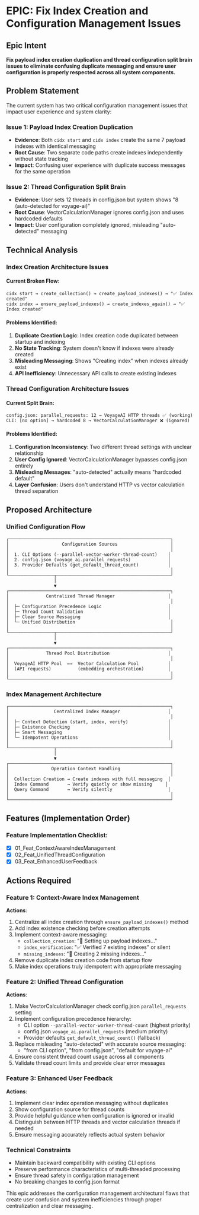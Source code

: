# EPIC: Fix Index Creation and Configuration Management Issues

## Epic Intent

**Fix payload index creation duplication and thread configuration split brain issues to eliminate confusing duplicate messaging and ensure user configuration is properly respected across all system components.**

## Problem Statement

The current system has two critical configuration management issues that impact user experience and system clarity:

### **Issue 1: Payload Index Creation Duplication**
- **Evidence**: Both `cidx start` and `cidx index` create the same 7 payload indexes with identical messaging
- **Root Cause**: Two separate code paths create indexes independently without state tracking
- **Impact**: Confusing user experience with duplicate success messages for the same operation

### **Issue 2: Thread Configuration Split Brain**  
- **Evidence**: User sets 12 threads in config.json but system shows "8 (auto-detected for voyage-ai)"
- **Root Cause**: VectorCalculationManager ignores config.json and uses hardcoded defaults
- **Impact**: User configuration completely ignored, misleading "auto-detected" messaging

## Technical Analysis

### **Index Creation Architecture Issues**

#### **Current Broken Flow**:
```
cidx start → create_collection() → create_payload_indexes() → "✅ Index created"
cidx index → ensure_payload_indexes() → create_indexes_again() → "✅ Index created"
```

#### **Problems Identified**:
1. **Duplicate Creation Logic**: Index creation code duplicated between startup and indexing
2. **No State Tracking**: System doesn't know if indexes were already created
3. **Misleading Messaging**: Shows "Creating index" when indexes already exist
4. **API Inefficiency**: Unnecessary API calls to create existing indexes

### **Thread Configuration Architecture Issues**

#### **Current Split Brain**:
```
config.json: parallel_requests: 12 → VoyageAI HTTP threads ✅ (working)
CLI: [no option] → hardcoded 8 → VectorCalculationManager ❌ (ignored)
```

#### **Problems Identified**:
1. **Configuration Inconsistency**: Two different thread settings with unclear relationship
2. **User Config Ignored**: VectorCalculationManager bypasses config.json entirely
3. **Misleading Messages**: "auto-detected" actually means "hardcoded default"
4. **Layer Confusion**: Users don't understand HTTP vs vector calculation thread separation

## Proposed Architecture

### **Unified Configuration Flow**

```
┌─────────────────────────────────────────────────────────────┐
│                    Configuration Sources                    │
│                                                             │
│  1. CLI Options (--parallel-vector-worker-thread-count)    │
│  2. config.json (voyage_ai.parallel_requests)              │
│  3. Provider Defaults (get_default_thread_count)           │
│                                                             │
└─────────────────┬───────────────────────────────────────────┘
                  │
                  ▼
┌─────────────────────────────────────────────────────────────┐
│              Centralized Thread Manager                    │
│                                                             │
│  ├─ Configuration Precedence Logic                         │
│  ├─ Thread Count Validation                                │
│  ├─ Clear Source Messaging                                 │
│  └─ Unified Distribution                                    │
│                                                             │
└─────────────────┬───────────────────────────────────────────┘
                  │
                  ▼
┌─────────────────────────────────────────────────────────────┐
│              Thread Pool Distribution                      │
│                                                             │
│  VoyageAI HTTP Pool  ←→  Vector Calculation Pool           │
│  (API requests)          (embedding orchestration)         │
│                                                             │
└─────────────────────────────────────────────────────────────┘
```

### **Index Management Architecture**

```
┌─────────────────────────────────────────────────────────────┐
│                 Centralized Index Manager                  │
│                                                             │
│  ├─ Context Detection (start, index, verify)               │
│  ├─ Existence Checking                                     │
│  ├─ Smart Messaging                                        │
│  └─ Idempotent Operations                                  │
│                                                             │
└─────────────────┬───────────────────────────────────────────┘
                  │
                  ▼
┌─────────────────────────────────────────────────────────────┐
│                Operation Context Handling                   │
│                                                             │
│  Collection Creation → Create indexes with full messaging  │
│  Index Command       → Verify quietly or show missing     │
│  Query Command       → Verify silently                     │
│                                                             │
└─────────────────────────────────────────────────────────────┘
```

## Features (Implementation Order)

### Feature Implementation Checklist:
- [x] 01_Feat_ContextAwareIndexManagement
- [x] 02_Feat_UnifiedThreadConfiguration  
- [x] 03_Feat_EnhancedUserFeedback

## Actions Required

### **Feature 1: Context-Aware Index Management**
**Actions**:
1. Centralize all index creation through `ensure_payload_indexes()` method
2. Add index existence checking before creation attempts
3. Implement context-aware messaging:
   - `collection_creation`: "🔧 Setting up payload indexes..."
   - `index_verification`: "✅ Verified 7 existing indexes" or silent
   - `missing_indexes`: "🔧 Creating 2 missing indexes..."
4. Remove duplicate index creation code from startup flow
5. Make index operations truly idempotent with appropriate messaging

### **Feature 2: Unified Thread Configuration**
**Actions**:
1. Make VectorCalculationManager check config.json `parallel_requests` setting
2. Implement configuration precedence hierarchy:
   - CLI option `--parallel-vector-worker-thread-count` (highest priority)
   - config.json `voyage_ai.parallel_requests` (medium priority)  
   - Provider defaults `get_default_thread_count()` (fallback)
3. Replace misleading "auto-detected" with accurate source messaging:
   - "from CLI option", "from config.json", "default for voyage-ai"
4. Ensure consistent thread count usage across all components
5. Validate thread count limits and provide clear error messages

### **Feature 3: Enhanced User Feedback**  
**Actions**:
1. Implement clear index operation messaging without duplicates
2. Show configuration source for thread counts
3. Provide helpful guidance when configuration is ignored or invalid
4. Distinguish between HTTP threads and vector calculation threads if needed
5. Ensure messaging accurately reflects actual system behavior

### **Technical Constraints**
- Maintain backward compatibility with existing CLI options
- Preserve performance characteristics of multi-threaded processing
- Ensure thread safety in configuration management
- No breaking changes to config.json format

This epic addresses the configuration management architectural flaws that create user confusion and system inefficiencies through proper centralization and clear messaging.